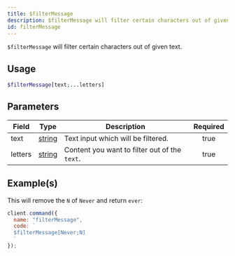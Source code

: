 ```yaml
---
title: $filterMessage
description: $filterMessage will filter certain characters out of given text.
id: filterMessage
---
```


`$filterMessage` will filter certain characters out of given text.

## Usage

```php
$filterMessage[text;...letters]
```

## Parameters

| Field   | Type                                                                                              | Description                                   | Required |
| ------- | ------------------------------------------------------------------------------------------------- | --------------------------------------------- | :------: |
| text    | [string](https://developer.mozilla.org/en-US/docs/Web/JavaScript/Reference/Global_Objects/String) | Text input which will be filtered.            |   true   |
| letters | [string](https://developer.mozilla.org/en-US/docs/Web/JavaScript/Reference/Global_Objects/String) | Content you want to filter out of the `text`. |   true   |

## Example(s)

This will remove the `N` of `Never` and return `ever`:

```javascript
client.command({
  name: "filterMessage",
  code: `
  $filterMessage[Never;N]
  `
});
```
